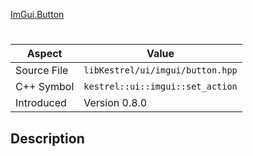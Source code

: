 [ImGui.Button](index.md)
# 
| Aspect | Value |
| --- | --- |
| Source File | `libKestrel/ui/imgui/button.hpp` |
| C++ Symbol | `kestrel::ui::imgui::set_action` |
| Introduced | Version 0.8.0 |
## Description
